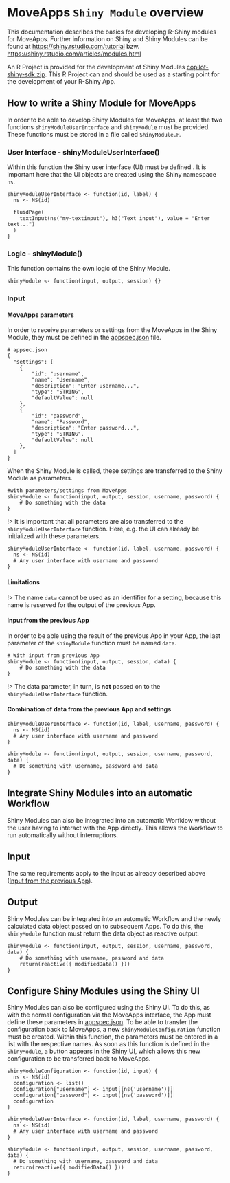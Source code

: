 # MoveApps `Shiny Module` overview
This documentation describes the basics for developing R-Shiny modules for MoveApps. Further information on Shiny and Shiny Modules can be found at  https://shiny.rstudio.com/tutorial bzw. https://shiny.rstudio.com/articles/modules.html

An R Project is provided for the development of Shiny Modules [copilot-shiny-sdk.zip](copilot-shiny-sdk.zip ':ignore'). This R Project can and should be used as a starting point for the development of your R-Shiny App.

## How to write a Shiny Module for MoveApps
In order to be able to develop Shiny Modules for MoveApps, at least the two functions `shinyModuleUserInterface` and `shinyModule` must be provided. These functions must be stored in a file called `ShinyModule.R`.

### User Interface - shinyModuleUserInterface()
Within this function the Shiny user interface (UI) must be defined . It is important here that the UI objects are created using the Shiny namespace `ns`.
```
shinyModuleUserInterface <- function(id, label) {
  ns <- NS(id)

  fluidPage(
    textInput(ns("my-textinput"), h3("Text input"), value = "Enter text...")
  )
}
```

### Logic - shinyModule()
This function contains the own logic of the Shiny Module.
```
shinyModule <- function(input, output, session) {}
```

### Input
#### MoveApps parameters
In order to receive parameters or settings from the MoveApps in the Shiny Module, they must be defined in the [appspec.json](de/appspec.md) file.

```
# appsec.json
{
  "settings": [
    {
        "id": "username",
        "name": "Username",
        "description": "Enter username...",
        "type": "STRING",
        "defaultValue": null
    },
    {
        "id": "password",
        "name": "Password",
        "description": "Enter password...",
        "type": "STRING",
        "defaultValue": null
    },
  ]
}
```
 
When the Shiny Module is called, these settings are transferred to the Shiny Module as parameters.

```
#with parameters/settings from MoveApps 
shinyModule <- function(input, output, session, username, password) {
    # Do something with the data
}
```

!> It is important that all parameters are also transferred to the `shinyModuleUserInterface` function. Here, e.g. the UI can already be initialized with these parameters.

```
shinyModuleUserInterface <- function(id, label, username, password) {
  ns <- NS(id)
  # Any user interface with username and password 
}
```

#### Limitations
!> The name `data` cannot be used as an identifier for a setting, because this name is reserved for the output of the previous App.

#### Input from the previous App
In order to be able using the result of the previous App in your App, the last parameter of the `shinyModule` function must be named `data`.
```
# With input from previous App
shinyModule <- function(input, output, session, data) {
    # Do something with the data
}
```

!> The data parameter, in turn, is **not** passed on to the `shinyModuleUserInterface` function.


#### Combination of data from the previous App and settings
```
shinyModuleUserInterface <- function(id, label, username, password) {
  ns <- NS(id)
  # Any user interface with username and password 
}

shinyModule <- function(input, output, session, username, password, data) {
  # Do something with username, password and data
}
```

## Integrate Shiny Modules into an automatic Workflow
Shiny Modules can also be integrated into an automatic Worfklow without the user having to interact with the App directly. This allows the Workflow to run automatically without interruptions.

## Input
The same requirements apply to the input as already described above ([Input from the previous App](/copilot-shiny-sdk#input-predecessor-app)).

## Output
Shiny Modules can be integrated into an automatic Workflow and the newly calculated data object passed on to subsequent Apps. To do this, the `shinyModule` function must return the data object as reactive output.
```
shinyModule <- function(input, output, session, username, password, data) {
    # Do something with username, password and data
    return(reactive({ modifiedData() }))
}
```

## Configure Shiny Modules using the Shiny UI
Shiny Modules can also be configured using the Shiny UI. To do this, as with the normal configuration via the MoveApps interface, the App must define these parameters in [appspec.json](de/appspec.md). To be able to transfer the configuration back to MoveApps, a new `shinyModuleConfiguration` function must be created. Within this function, the parameters must be entered in a list with the respective names. As soon as this function is defined in the `ShinyModule`, a button appears in the Shiny UI, which allows this new configuration to be transferred back to MoveApps.

```
shinyModuleConfiguration <- function(id, input) {
  ns <- NS(id)
  configuration <- list()
  configuration["username"] <- input[[ns('username')]]
  configuration["password"] <- input[[ns('password')]]
  configuration
}

shinyModuleUserInterface <- function(id, label, username, password) {
  ns <- NS(id)
  # Any user interface with username and password 
}

shinyModule <- function(input, output, session, username, password, data) {
  # Do something with username, password and data
  return(reactive({ modifiedData() }))
}
```

